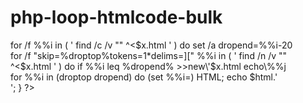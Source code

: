 # php-loop-htmlcode-bulk

<?php
for ($x = 1; $x <= 1500; $x++) {


 

$html = <<<HTML

set droptop=37<br>
for /f %%i in ( ' find /c /v "" ^<$x.html ' ) do set /a dropend=%%i-20<br>
for /f "skip=%droptop%tokens=1*delims=][" %%i in ( ' find /n /v ""<br>
^<$x.html ' ) do if %%i leq %dropend% >>new\'$x.html echo\%%j<br>
for %%i in (droptop dropend) do (set %%i=)

HTML;
 echo $html.'<br>';
}


?>

